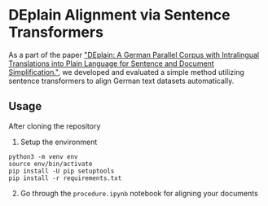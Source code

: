# DEplain Alignment via Sentence Transformers

As a part of the paper ["DEplain: A German Parallel Corpus with Intralingual Translations into Plain Language for Sentence and Document Simplification."](https://arxiv.org/abs/2305.18939), we developed and evaluated a simple method utilizing sentence transformers to align German text datasets automatically.

## Usage

After cloning the repository

1. Setup the environment
```
python3 -m venv env
source env/bin/activate
pip install -U pip setuptools
pip install -r requirements.txt
```

2. Go through the `procedure.ipynb` notebook for aligning your documents